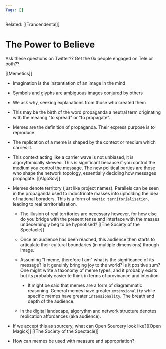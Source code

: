 ```yaml
---
Tags: []
---
```

Related: [[Trancendental]]
# The Power to Believe

Ask these questions on Twitter?? Get the 0x people engaged on Tele or both??

[[Memetics]]
- Imagination is the instantiation of an image in the mind
- Symbols and glyphs are ambiguous images conjured by others
- We ask why, seeking explanations from those who created them
- This may be the birth of the word propaganda a neutral term originating with the meanng "to spread" or "to propagate".
- Memes are the definition of propaganda. Their express purpose is to reproduce. 
- The replication of a meme is shaped by the context or medium 		which carries it. 
- This context acting like a carrier wave is not unbiased, it is algorythmically skewed. This is significant because if you control the medium you control the message. The new political parties are those who shape the network topology, essentially deciding how messages propagate. [[AlgoSov]]
- Memes denote territory (just like project names). Parallels can be seen in the propaganda used to indoctrinate masses into upholding the idea of national boraders. This is a form of `noetic territorialisation`, leading to real territorialisation.
	- The illusion of real territories are necessary however, for how else do you bridge with the present tense and interface with the masses undecerningly beg to be hypnotised? [[The Society of the Spectacle]]
	- Once an audience has been reached, this audience then starts to articulate their cultural boundaries (in multiple dimensions) through image.  
	- Assuming "I meme, therefore I am" what is the significance of its message? Is it genuinly bringing joy to the world? Is it positive sum? One might write a taxonomy of meme types, and it probably exists but its probably easier te think in terms of provinance and intention.  
		- It might be said that memes are a form of diagrammatic reasoning. General memes have greater `extensionality` while specific memes have greater `intensionality`. The breath and depth of the audience. 

	- In the digital landscape, algorythm and network structure denotes replication affordances (aka audience). 

	

- If we accept this as sourcery, what can Open Sourcery look like?[[Open Magick]] [[The Society of the Spectacle]] 

- How can memes be used with measure and appropriation?

